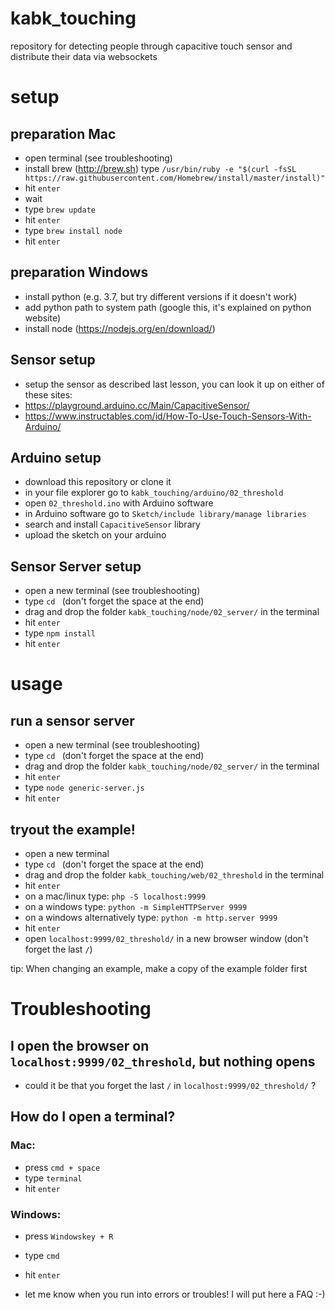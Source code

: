 # kabk_touching
repository for detecting people through capacitive touch sensor and distribute their data via websockets

# setup

## preparation Mac
- open terminal (see troubleshooting)
- install brew (http://brew.sh) type `/usr/bin/ruby -e "$(curl -fsSL https://raw.githubusercontent.com/Homebrew/install/master/install)"`
- hit `enter`
- wait
- type `brew update`
- hit `enter`
- type `brew install node`
- hit `enter`

## preparation Windows
- install python (e.g. 3.7, but try different versions if it doesn't work)
- add python path to system path (google this, it's explained on python website)
- install node (https://nodejs.org/en/download/)

## Sensor setup
- setup the sensor as described last lesson, you can look it up on either of these sites:
- https://playground.arduino.cc/Main/CapacitiveSensor/
- https://www.instructables.com/id/How-To-Use-Touch-Sensors-With-Arduino/

## Arduino setup
- download this repository or clone it
- in your file explorer go to `kabk_touching/arduino/02_threshold`
- open `02_threshold.ino` with Arduino software
- in Arduino software go to `Sketch/include library/manage libraries`
- search and install `CapacitiveSensor` library
- upload the sketch on your arduino

## Sensor Server setup
- open a new terminal (see troubleshooting)
- type `cd ` (don't forget the space at the end)
- drag and drop the folder `kabk_touching/node/02_server/` in the terminal
- hit `enter`
- type `npm install`
- hit `enter`

# usage

## run a sensor server
- open a new terminal (see troubleshooting)
- type `cd ` (don't forget the space at the end)
- drag and drop the folder `kabk_touching/node/02_server/` in the terminal
- hit `enter`
- type `node generic-server.js`
- hit `enter`

## tryout the example!
- open a new terminal
- type `cd ` (don't forget the space at the end)
- drag and drop the folder `kabk_touching/web/02_threshold` in the terminal
- hit `enter`
- on a mac/linux type: `php -S localhost:9999`
- on a windows type: `python -m SimpleHTTPServer 9999`
- on a windows alternatively type: `python -m http.server 9999`
- hit `enter`
- open `localhost:9999/02_threshold/` in a new browser window (don't forget the last `/`)


tip: When changing an example, make a copy of the example folder first


# Troubleshooting
## I open the browser on `localhost:9999/02_threshold`, but nothing opens
- could it be that you forget the last `/` in `localhost:9999/02_threshold/` ?

## How do I open a terminal?
### Mac:
- press `cmd + space`
- type `terminal`
- hit `enter`
### Windows:
- press `Windowskey + R`
- type `cmd`
- hit `enter`

- let me know when you run into errors or troubles! I will put here a FAQ :-)
